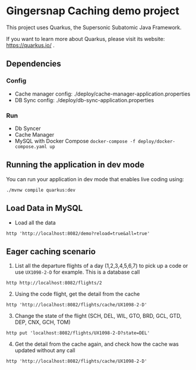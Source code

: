 # Gingersnap Caching demo project

This project uses Quarkus, the Supersonic Subatomic Java Framework.

If you want to learn more about Quarkus, please visit its website: https://quarkus.io/ .

## Dependencies

### Config

* Cache manager config: ./deploy/cache-manager-application.properties
* DB Sync config: ./deploy/db-sync-application.properties

### Run
* Db Syncer
* Cache Manager
* MySQL with Docker Compose `docker-compose -f deploy/docker-compose.yaml up`

## Running the application in dev mode

You can run your application in dev mode that enables live coding using:
```shell script
./mvnw compile quarkus:dev
```

## Load Data in MySQL

* Load all the data 
```shell
http 'http://localhost:8082/demo?reload=true&all=true'
```

## Eager caching scenario

1. List all the departure flights of a day (1,2,3,4,5,6,7) to pick up a code or use `UX1098-2-D` for example. This is a database call
```shell
http http://localhost:8082/flights/2 
```

2. Using the code flight, get the detail from the cache 
```shell
http 'http://localhost:8082/flights/cache/UX1098-2-D' 
```

3. Change the state of the flight (SCH, DEL, WIL, GTO, BRD, GCL, GTD, DEP, CNX, GCH, TOM)
```shell
http put 'localhost:8082/flights/UX1098-2-D?state=DEL' 
```

4. Get the detail from the cache again, and check how the cache was updated without any call
```shell
http 'http://localhost:8082/flights/cache/UX1098-2-D' 
```
